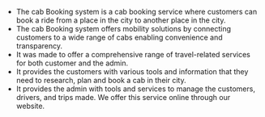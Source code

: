 <ul> <li>The cab Booking system is a cab booking service where customers can book a ride from a place in the city to another place in the city. </li>
<li>The cab Booking system offers mobility solutions by connecting customers to a wide range of cabs enabling convenience and transparency. </li>
<li>It was made to offer a comprehensive range of travel-related services for both customer and the admin.</li> <li> It provides the customers with various tools and information that they need to research, plan and book a cab in their city. </li> <Li> It provides the admin with tools and services to manage the customers, drivers, and trips made. We offer this service online through our website.</li>
</ul>
